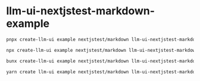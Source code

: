 # llm-ui-nextjstest-markdown-example

```bash
pnpx create-llm-ui example nextjstest/markdown llm-ui-nextjstest-markdown-example
```

```bash
npx create-llm-ui example nextjstest/markdown llm-ui-nextjstest-markdown-example
```

```bash
bunx create-llm-ui example nextjstest/markdown llm-ui-nextjstest-markdown-example
```

```bash
yarn create llm-ui example nextjstest/markdown llm-ui-nextjstest-markdown-example
```
